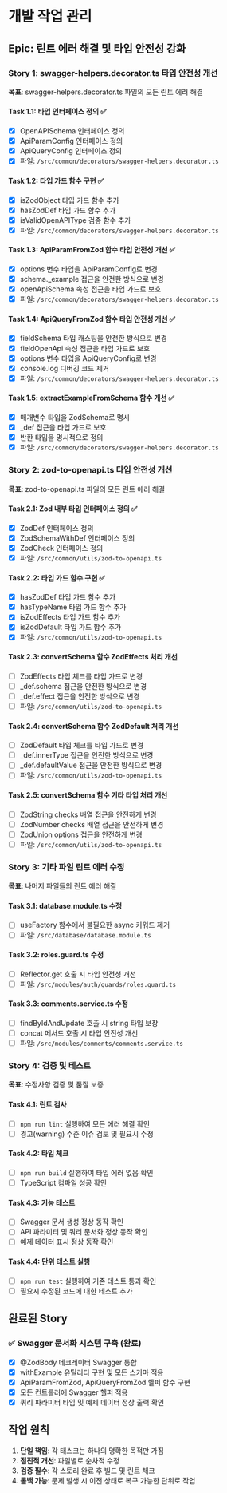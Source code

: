 # 개발 작업 관리

## Epic: 린트 에러 해결 및 타입 안전성 강화

### Story 1: swagger-helpers.decorator.ts 타입 안전성 개선
**목표**: swagger-helpers.decorator.ts 파일의 모든 린트 에러 해결

#### Task 1.1: 타입 인터페이스 정의 ✅
- [x] OpenAPISchema 인터페이스 정의
- [x] ApiParamConfig 인터페이스 정의  
- [x] ApiQueryConfig 인터페이스 정의
- [x] 파일: `/src/common/decorators/swagger-helpers.decorator.ts`

#### Task 1.2: 타입 가드 함수 구현 ✅
- [x] isZodObject 타입 가드 함수 추가
- [x] hasZodDef 타입 가드 함수 추가
- [x] isValidOpenAPIType 검증 함수 추가
- [x] 파일: `/src/common/decorators/swagger-helpers.decorator.ts`

#### Task 1.3: ApiParamFromZod 함수 타입 안전성 개선 ✅
- [x] options 변수 타입을 ApiParamConfig로 변경
- [x] schema._example 접근을 안전한 방식으로 변경
- [x] openApiSchema 속성 접근을 타입 가드로 보호
- [x] 파일: `/src/common/decorators/swagger-helpers.decorator.ts`

#### Task 1.4: ApiQueryFromZod 함수 타입 안전성 개선 ✅
- [x] fieldSchema 타입 캐스팅을 안전한 방식으로 변경
- [x] fieldOpenApi 속성 접근을 타입 가드로 보호
- [x] options 변수 타입을 ApiQueryConfig로 변경
- [x] console.log 디버깅 코드 제거
- [x] 파일: `/src/common/decorators/swagger-helpers.decorator.ts`

#### Task 1.5: extractExampleFromSchema 함수 개선 ✅
- [x] 매개변수 타입을 ZodSchema로 명시
- [x] _def 접근을 타입 가드로 보호
- [x] 반환 타입을 명시적으로 정의
- [x] 파일: `/src/common/decorators/swagger-helpers.decorator.ts`

### Story 2: zod-to-openapi.ts 타입 안전성 개선
**목표**: zod-to-openapi.ts 파일의 모든 린트 에러 해결

#### Task 2.1: Zod 내부 타입 인터페이스 정의 ✅
- [x] ZodDef 인터페이스 정의
- [x] ZodSchemaWithDef 인터페이스 정의
- [x] ZodCheck 인터페이스 정의
- [x] 파일: `/src/common/utils/zod-to-openapi.ts`

#### Task 2.2: 타입 가드 함수 구현 ✅
- [x] hasZodDef 타입 가드 함수 추가
- [x] hasTypeName 타입 가드 함수 추가
- [x] isZodEffects 타입 가드 함수 추가
- [x] isZodDefault 타입 가드 함수 추가
- [x] 파일: `/src/common/utils/zod-to-openapi.ts`

#### Task 2.3: convertSchema 함수 ZodEffects 처리 개선
- [ ] ZodEffects 타입 체크를 타입 가드로 변경
- [ ] _def.schema 접근을 안전한 방식으로 변경
- [ ] _def.effect 접근을 안전한 방식으로 변경
- [ ] 파일: `/src/common/utils/zod-to-openapi.ts`

#### Task 2.4: convertSchema 함수 ZodDefault 처리 개선
- [ ] ZodDefault 타입 체크를 타입 가드로 변경
- [ ] _def.innerType 접근을 안전한 방식으로 변경
- [ ] _def.defaultValue 접근을 안전한 방식으로 변경
- [ ] 파일: `/src/common/utils/zod-to-openapi.ts`

#### Task 2.5: convertSchema 함수 기타 타입 처리 개선
- [ ] ZodString checks 배열 접근을 안전하게 변경
- [ ] ZodNumber checks 배열 접근을 안전하게 변경
- [ ] ZodUnion options 접근을 안전하게 변경
- [ ] 파일: `/src/common/utils/zod-to-openapi.ts`

### Story 3: 기타 파일 린트 에러 수정
**목표**: 나머지 파일들의 린트 에러 해결

#### Task 3.1: database.module.ts 수정
- [ ] useFactory 함수에서 불필요한 async 키워드 제거
- [ ] 파일: `/src/database/database.module.ts`

#### Task 3.2: roles.guard.ts 수정
- [ ] Reflector.get 호출 시 타입 안전성 개선
- [ ] 파일: `/src/modules/auth/guards/roles.guard.ts`

#### Task 3.3: comments.service.ts 수정
- [ ] findByIdAndUpdate 호출 시 string 타입 보장
- [ ] concat 메서드 호출 시 타입 안전성 개선
- [ ] 파일: `/src/modules/comments/comments.service.ts`

### Story 4: 검증 및 테스트
**목표**: 수정사항 검증 및 품질 보증

#### Task 4.1: 린트 검사
- [ ] `npm run lint` 실행하여 모든 에러 해결 확인
- [ ] 경고(warning) 수준 이슈 검토 및 필요시 수정

#### Task 4.2: 타입 체크
- [ ] `npm run build` 실행하여 타입 에러 없음 확인
- [ ] TypeScript 컴파일 성공 확인

#### Task 4.3: 기능 테스트
- [ ] Swagger 문서 생성 정상 동작 확인
- [ ] API 파라미터 및 쿼리 문서화 정상 동작 확인
- [ ] 예제 데이터 표시 정상 동작 확인

#### Task 4.4: 단위 테스트 실행
- [ ] `npm run test` 실행하여 기존 테스트 통과 확인
- [ ] 필요시 수정된 코드에 대한 테스트 추가

## 완료된 Story

### ✅ Swagger 문서화 시스템 구축 (완료)
- [x] @ZodBody 데코레이터 Swagger 통합
- [x] withExample 유틸리티 구현 및 모든 스키마 적용  
- [x] ApiParamFromZod, ApiQueryFromZod 헬퍼 함수 구현
- [x] 모든 컨트롤러에 Swagger 헬퍼 적용
- [x] 쿼리 파라미터 타입 및 예제 데이터 정상 출력 확인

## 작업 원칙

1. **단일 책임**: 각 태스크는 하나의 명확한 목적만 가짐
2. **점진적 개선**: 파일별로 순차적 수정
3. **검증 필수**: 각 스토리 완료 후 빌드 및 린트 체크
4. **롤백 가능**: 문제 발생 시 이전 상태로 복구 가능한 단위로 작업